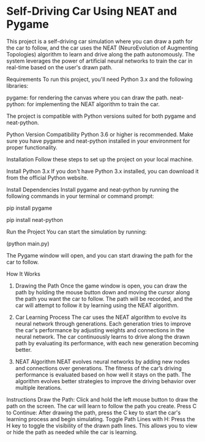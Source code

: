 # Self-Driving Car Using NEAT and Pygame
This project is a self-driving car simulation where you can draw a path for the car to follow, and the car uses the NEAT (NeuroEvolution of Augmenting Topologies) algorithm to learn and drive along the path autonomously. The system leverages the power of artificial neural networks to train the car in real-time based on the user's drawn path.

Requirements
To run this project, you'll need Python 3.x and the following libraries:

pygame: for rendering the canvas where you can draw the path.
neat-python: for implementing the NEAT algorithm to train the car.

The project is compatible with Python versions suited for both pygame and neat-python.

Python Version Compatibility
Python 3.6 or higher is recommended.
Make sure you have pygame and neat-python installed in your environment for proper functionality.

Installation
Follow these steps to set up the project on your local machine.

Install Python 3.x
If you don't have Python 3.x installed, you can download it from the official Python website.

Install Dependencies
Install pygame and neat-python by running the following commands in your terminal or command prompt:

pip install pygame

pip install neat-python

Run the Project
You can start the simulation by running:

(python main.py)

The Pygame window will open, and you can start drawing the path for the car to follow.




How It Works
1. Drawing the Path
Once the game window is open, you can draw the path by holding the mouse button down and moving the cursor along the path you want the car to follow.
The path will be recorded, and the car will attempt to follow it by learning using the NEAT algorithm.

2. Car Learning Process
The car uses the NEAT algorithm to evolve its neural network through generations.
Each generation tries to improve the car's performance by adjusting weights and connections in the neural network.
The car continuously learns to drive along the drawn path by evaluating its performance, with each new generation becoming better.

4. NEAT Algorithm
NEAT evolves neural networks by adding new nodes and connections over generations.
The fitness of the car’s driving performance is evaluated based on how well it stays on the path.
The algorithm evolves better strategies to improve the driving behavior over multiple iterations.


Instructions
Draw the Path: Click and hold the left mouse button to draw the path on the screen. The car will learn to follow the path you create.
Press C to Continue: After drawing the path, press the C key to start the car's learning process and begin simulating.
Toggle Path Lines with H: Press the H key to toggle the visibility of the drawn path lines. This allows you to view or hide the path as needed while the car is learning.

